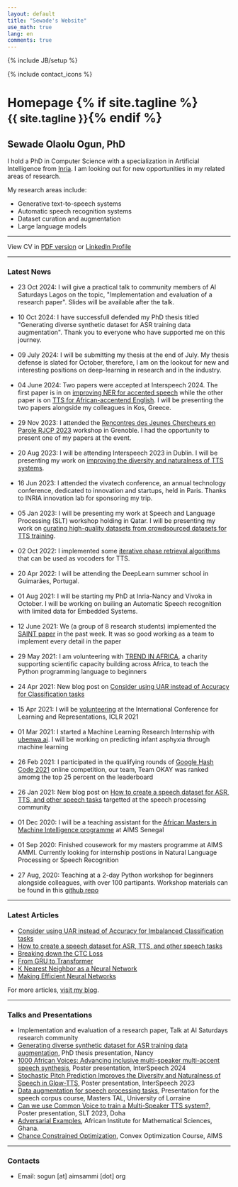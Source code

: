 ```yaml
---
layout: default
title: "Sewade's Website"
use_math: true
lang: en
comments: true
---
```

{% include JB/setup %}
<div class="page-header">
  <div class="pull-right">
    {% include contact_icons %}
  </div>
  <h1>
    Homepage
    {% if site.tagline %}<br/><small>{{ site.tagline }}</small>{% endif %}
  </h1>
</div>


<style>
img {
  display: block;
  margin-left: auto;
  margin-right: auto;
  width: 50%;
  border-radius: 50%;
}
</style>

<!-- <img src="/img/main/sewade.jpg" class="center" style="width:100px"> -->
## Sewade Olaolu Ogun, PhD
I hold a PhD in Computer Science with a specialization in Artificial Intelligence from [Inria](https://www.inria.fr/en/centre-inria-nancy-grand-est). I am looking out for new opportunities in my related areas of research.

My research areas include:
- Generative text-to-speech systems
- Automatic speech recognition systems
- Dataset curation and augmentation
- Large language models

---

View CV in [PDF version](/archive/SewadeOgunCV.pdf)  or [LinkedIn Profile](https://www.linkedin.com/in/sewade-ogun/)

---

### Latest News

- 23 Oct 2024: I will give a practical talk to community members of AI Saturdays Lagos on the topic, "Implementation and evaluation of a research paper". Slides will be available after the talk.
<br/><br/>
- 10 Oct 2024: I have successfull defended my PhD thesis titled "Generating diverse synthetic dataset for ASR training data augmentation". Thank you to everyone who have supported me on this journey.
<br/><br/>
- 09 July 2024: I will be submitting my thesis at the end of July. My thesis defense is slated for October, therefore, I am on the lookout for new and interesting positions on deep-learning in research and in the industry.
<br/><br/>
- 04 June 2024: Two papers were accepted at Interspeech 2024. The first paper is in on [improving NER for accented speech](https://arxiv.org/abs/2406.12387) while the other paper is on [TTS for African-accentend English](https://arxiv.org/abs/2406.11727). I will be presenting the two papers alongside my colleagues in Kos, Greece.
<br/><br/>
- 29 Nov 2023: I attended the [Rencontres des Jeunes Chercheurs en Parole RJCP 2023](https://rjcp-2023.sciencesconf.org/) workshop in Grenoble. I had the opportunity to present one of my papers at the event.
<br/><br/>
- 20 Aug 2023: I will be attending Interspeech 2023 in Dublin. I will be presenting my work on [improving the diversity and naturalness of TTS systems](https://arxiv.org/abs/2305.17724).
<br/><br/>
- 16 Jun 2023: I attended the vivatech conference, an annual technology conference, dedicated to innovation and startups, held in Paris. Thanks to INRIA innovation lab for sponsoring my trip.
<br/><br/>
- 05 Jan 2023: I will be presenting my work at Speech and Language Processing (SLT) workshop holding in Qatar. I will be presenting my work on [curating high-quality datasets from crowdsourced datasets for TTS training](https://arxiv.org/abs/2210.06370).
<br/><br/>
- 02 Oct 2022: I implemented some [iterative phase retrieval algorithms](https://github.com/ogunlao/iter_vocoder) that can be used as vocoders for TTS.
<br/><br/>
- 20 Apr 2022: I will be attending the DeepLearn summer school in Guimarães, Portugal.
<br/><br/>
- 01 Aug 2021: I will be starting my PhD at Inria-Nancy and Vivoka in October. I will be working on builing an Automatic Speech recognition with limited data for Embedded Systems.
<br/><br/>
- 12 June 2021: We (a group of 8 research students) implemented the [SAINT paper](https://arxiv.org/abs/2106.01342) in the past week. It was so good working as a team to implement every detail in the paper
<br/><br/>
- 29 May 2021: I am volunteering with [TREND IN AFRICA](https://trendinafrica.org/), a charity supporting scientific capacity building across Africa, to teach the Python programming language to beginners
<br/><br/>
- 24 Apr 2021: New blog post on [Consider using UAR instead of Accuracy for Classification tasks](https://ogunlao.github.io/blog/2021/04/24/consider_uar_accuracy.html)
<br/><br/>
- 15 Apr 2021: I will be [volunteering](https://iclr.cc/Conferences/2021/Volunteers) at the International Conference for Learning and Representations, ICLR 2021 
<br/><br/>
- 01 Mar 2021: I started a Machine Learning Research Internship with [ubenwa.ai](http://ubenwa.ai/). I will be working on predicting infant asphyxia through machine learning
<br/><br/>
- 26 Feb 2021: I participated in the qualifying rounds of [Google Hash Code 2021](https://hashcodejudge.withgoogle.com/) online competition, our team, Team OKAY was ranked amomg the top 25 percent on the leaderboard
<br/><br/>
- 26 Jan 2021: New blog post on [How to create a speech dataset for ASR, TTS, and other speech tasks](https://ogunlao.github.io/blog/2021/01/26/how-to-create-speech-dataset.html) targetted at the speech processing community
<br/><br/>
- 01 Dec 2020: I will be a teaching assistant for the [African Masters in Machine Intelligence programme](https://aimsammi.org/) at AIMS Senegal
<br/><br/>
- 01 Sep 2020: Finished cousework for my masters programme at AIMS AMMI. Currently looking for internship postions in Natural Language Processing or Speech Recognition
<br/><br/>
- 27 Aug, 2020: Teaching at a 2-day Python workshop for beginners alongside colleagues, with over 100 partipants. Workshop materials can be found in this [github repo](https://github.com/WPSYG/Python-2-day-workshop)

---

### Latest Articles

- [Consider using UAR instead of Accuracy for Imbalanced Classification tasks](https://ogunlao.github.io/blog/2021/04/24/consider_uar_accuracy.html)
- [How to create a speech dataset for ASR, TTS, and other speech tasks](https://ogunlao.github.io/blog/2021/01/26/how-to-create-speech-dataset.html)
- [Breaking down the CTC Loss](https://ogunlao.github.io/blog/2020/07/17/breaking-down-ctc-loss.html)
- [From GRU to Transformer](https://ogunlao.github.io/blog/2020/06/12/from_gru_to_transformer.html)
- [K Nearest Neighbor as a Neural Network](https://ogunlao.github.io/2020/05/23/knn-as-a-neural-network.html)
- [Making Efficient Neural Networks](https://ogunlao.github.io/2020/04/19/making_efficient_neural_networks.html)

For more articles, [visit my blog](https://ogunlao.github.io/archive/index.html).

---

### Talks and Presentations

- Implementation and evaluation of a research paper, Talk at AI Saturdays research community
- [Generating diverse synthetic dataset for ASR training data augmentation](https://1drv.ms/p/c/b2daf350ecfb3abd/Eb06--xQ89oggLIzAgAAAAABHxCtMm--iVhmbPx8FWps0A?e=o2qWt6), PhD thesis presentation, Nancy
- [1000 African Voices: Advancing inclusive multi-speaker multi-accent speech synthesis](https://drive.google.com/file/d/17YDN0Y0-5sOaKDZdsPWnsTFoRhSaCSQO/view?usp=drive_link), Poster presentation, InterSpeech 2024
- [Stochastic Pitch Prediction Improves the Diversity and Naturalness of Speech in Glow-TTS](https://drive.google.com/file/d/1FXLMV0zuYcT6sQTsAk3bzsWOAJl2jwaZ/view?usp=drive_link), Poster presentation, InterSpeech 2023
- [Data augmentation for speech processing tasks](https://docs.google.com/presentation/d/1p7pY6slepSvVgX_1MPkL3v4VxvlyqercCZql9ulxZEw/edit?usp=sharing), Presentation for the speech corpus course, Masters TAL, University of Lorraine
- [Can we use Common Voice to train a Multi-Speaker TTS system?](https://drive.google.com/file/d/1hY6yXwwErjZSiELMPeghbR_rem6CyYiL/view?usp=drive_link), Poster presentation, SLT 2023, Doha
- [Adversarial Examples](https://github.com/ogunlao/adversarial-example-presentation/blob/master/AdversarialExamples.pdf), African Institute for Mathematical Sciences, Ghana.
- [Chance Constrained Optimization](https://drive.google.com/file/d/1Z9-7nmAwEFTz7bUu_I3oRpGWdZA3wYTE/view?usp=sharing), Convex Optimization Course, AIMS

---

### Contacts
<!-- - Phone: (+233) 20 075 1986 (Ghana) / (+254) 79 583 5461 (Kenya) -->
- Email: sogun [at] aimsammi [dot] org